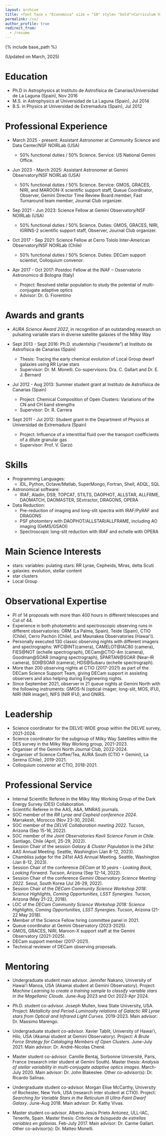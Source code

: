 ```yaml
---
layout: archive
title: <font face = "Economica" size = "10" style= "bold">Curriculum Vitae</font>
permalink: /cv/
author_profile: true
redirect_from:
  - /resume
---
```


{% include base_path %}

(Updated on March, 2025)

Education
======
* Ph.D in Astrophysics at Instituto de Astrofísica de Canarias/Universidad de La Laguna (Spain), Nov 2016
* M.S. in Astrophysics at Universidad de La Laguna (Spain), Jul 2014
* B.S. in Physics at Universidad de Extremadura (Spain), Jul 2012


Professional Experience
======================
* March 2025 - present: Assistant Astronomer at Community Science and Data Center/NSF NOIRLab (USA)
  * 50% functional duties / 50% Science. Service: US National Gemini Office.
    
* Jun 2023 - March 2025: Assistant Astronomer at Gemini Observatory/NSF NOIRLab (USA)
  * 50% functional duties / 50% Science. Service: GMOS, GRACES, NIRI, and MAROON-X scientific support staff, Queue Coordinator, Observer, Gemini Director Time Review Board member, Fast Turnaround team member, Journal Club organizer.

* Sep 2021 - Jun 2023: Science Fellow at Gemini Observatory/NSF NOIRLab (USA)
  * 50% functional duties / 50% Science. Duties: GMOS, GRACES, NIRI, IGRINS-2 scientific support staff, Observer, Journal Club organizer.

* Oct 2017 - Sep 2021: Science Fellow at Cerro Tololo Inter-American Observatory/NSF NOIRLab (Chile)
  * 50% functional duties / 50% Science. Duties: DECam support scientist, Colloquium convenor.

* Apr 2017 - Oct 2017: Postdoc Fellow at the INAF – Osservatorio Astronomico di Bologna (Italy)
  * Project: Resolved stellar population to study the potential of multi-conjugate adaptive optics
  * Advisor: Dr. G. Fiorentino


Awards and grants
==================
* *AURA Science Award 2022*, in recognition of an outstanding research on pulsating variable stars in
diverse satellite galaxies of the Milky Way

* Sept 2013 - Sept 2016: Ph.D. studentship (“residente”) at Instituto de Astrofísica de Canarias (Spain)
  * Thesis: Tracing the early chemical evolution of Local Group dwarf galaxies using RR Lyrae stars 
  * Supervisor: Dr. M. Monelli. Co-supervisors: Dra. C. Gallart and Dr. E. J. Bernard

* Jul 2012 - Aug 2013: Summer student grant at Instituto de Astrofísica de Canarias (Spain)
  * Project: Chemical Composition of Open Clusters: Variations of the CN and CH band strengths 
  * Supervisor: Dr. R. Carrera
  
* Sept 2011 - Jul 2012: Student grant in the Department of Physics at Universidad de Extremadura (Spain) 
  * Project: Influence of a interstitial fluid over the transport coefficients of a dilute granular gas 
  * Supervisor: Prof. V. Garzó


Skills
======
<!--
* Spoken languages: 
  * Spanish (mother tongue)
  * English (fluent)
  * Italian (good)
* Operating systems:
  * Unix, Linux, MacOS, Window 
-->
* Programming Languages:
  * IDL, Python, Octave/Matlab, SuperMongo, Fortran, Shell, ADQL, SQL
* Astronomical software:
  * IRAF, Aladin, DS9, TOPCAT, STILTS, DAOPHOT, ALLSTAR, ALLFRME, DAOMATCH, DAOMASTER, SExtractor, DRAGONS, OPERA
* Data Reduction:
  * Pre-reduction of imaging and long-slit spectra with IRAF/PyRAF and DRAGONS
  * PSF photomtery with DAOPHOT/ALLSTAR/ALLFRAME, including AO imaging (GeMS/GSAOI)
  * Spectroscopic long-slit reduction with IRAF and echelle with OPERA


Main Science Interests
=======================
* stars: variables: pulating stars: RR Lyrae, Cepheids, Miras, delta Scuti 
* galaxies: evolution, stellar content
* star clusters 
* Local Group

<!--
Publications
======
See all my publications <a href="https://ui.adsabs.harvard.edu/search/q=%20%20author%3A%22Mart%C3%ADnez-V%C3%A1zquez%2C%20C.%20E.%22&sort=date%20desc%2C%20bibcode%20desc&p_=0" style="color:magenta">here (ads)</a>:
<a href="https://ui.adsabs.harvard.edu/search/filter_property_fq_property=AND&filter_property_fq_property=property%3A%22refereed%22&fq=%7B!type%3Daqp%20v%3D%24fq_property%7D&fq_property=(property%3A%22refereed%22)&q=%20%20author%3A%22Mart%C3%ADnez-V%C3%A1zquez%2C%20C.%20E.%22&sort=date%20desc%2C%20bibcode%20desc&p_=0" style="color:blue">refereed</a>
and <a href="https://ui.adsabs.harvard.edu/search/filter_property_fq_property=AND&filter_property_fq_property=property%3A%22notrefereed%22&fq=%7B!type%3Daqp%20v%3D%24fq_property%7D&fq_property=(property%3A%22notrefereed%22)&q=%20%20author%3A%22Mart%C3%ADnez-V%C3%A1zquez%2C%20C.%20E.%22&sort=date%20desc%2C%20bibcode%20desc&p_=0" style="color:blue">non-refereed</a>.
<!-- <img src="https://ui.adsabs.harvard.edu/styles/img/transparent_logo.svg" alt="ads" width="50"/> --> 
<!--
First author publications:
----------------------------
  <ul>{% for post in site.publications %}
    {% include archive-single-cv.html %}
  {% endfor %}</ul>
 --> 
<!--
Talks and Seminars
======
Contributed Talks and Seminars  
---------------------
  <ul>{% for post in site.talks %}
    {% include archive-single-talk-cv.html %}
  {% endfor %}</ul>
Meetings Organization 
---------------------
* Member of the Local Organizing Committee of the meeting *DECam Community Science Workshop 2018: Science Highlights, Coming Opportunities, LSST Synergies* 
  held in Tucson (Arizona) in 21-22 May 2018 
Listener
--------
* *ESO Conference: H0, Assessing Uncertainties in Hubble’s Constant Across the Universe*, 22-26 June 2020, Online
* *Workshop Data Science ULS: Introducción Práctica a Herramientas Computacionales para Ciencias Intensivas en Datos*, 4-6 Dec 2017, La Serena (Chile) 
* *Workshop ADONI 2017: The Adaptive Optics in Astronomy in Italy*, 10-12 Apr 2017, Padova (Italy)
-->


Observational Expertise
=======================
* PI of 14 proposals with more than 400 hours in different telescopes and CoI of 44.
* Experience in both photometric and spectroscopic observing runs in different observatories: ORM (La Palma, Spain), Teide (Spain), CTIO (Chile), Cerro Pachón (Chile), and Maunakea Observatories (Hawai'i). 
* Personally executed 130 classic observing nights with different imagers and spectrographs: WFC@INT(camera), CAMELOT@IAC80 (camera), FIES@NOT (echelle spectrograph), DECam@CTIO-4m (camera), Goodman@SOAR (imaging spectrograph), SPARTAN@SOAR (Near-IR camera), SOI@SOAR (camera), HDS@Subaru (echelle spectrograph).
* More than 200 observing nights at CTIO (2017-2021) as part of the DECam Science Support Team, giving DECam support in assisting observers and also helping during Engineering nights. 
* Since September 2021, observer in 21 queue nights at Gemini North with the following instruments: GMOS-N (optical imager, long-slit, MOS, IFU), NIRI (NIR imager), NIFS (NIR IFU), and GNIRS.


Leadership
===========
* Science coordinator for the DELVE-WIDE group within the DELVE survey, 2021-2024.
* Science coordinator for the subgroup of Milky Way Satellites within the DES survey in the Milky Way Working group, 2021-2023.
* Organiser of the Gemini North Journal Club, 2022-2024.
* Organiser of Science Coffee/Tea, AURA South (CTIO + Gemini), La Serena (Chile), 2019-2021.
* Colloquium convenor at CTIO, 2018-2021.



Professional Service
=====================
* Internal Scientific Referee in the Milky Way Working Group of the Dark Energy Survey (DES) Collaboration. 
* Scientific Referee in the AAS, A&A, MNRAS journals.
* SOC member of the *RR Lyrae and Cepheid conference 2024*. Marrakesh, Morocco (Nov 23-30, 2024).
* SOC member of the *DELVE Collaboration meeting 2022*. Tucson, Arizona (Sep 15-16, 2022).
* SOC member of *the Joint Observatories Kavli Science Forum in Chile*. Santiago, Chile (April, 25-29, 2022).
* Session Chair of the session *Galaxy & Cluster Population* in the 241st AAS Annual Meeting. Seattle, Washington (Jan 8-12, 2023).
* Chambliss judge for the 241st AAS Annual Meeting. Seattle, Washington (Jan 8-12, 2023).
* Session Chair of the conference *DECam at 10 years - Looking Back, Looking Forward*. Tucson, Arizona (Sep 12-14, 2022).
* Session Chair of the conference *Gemini Observatory Science Meeting 2022*. Seoul, South Korea (Jul 26-29, 2022).
* Session Chair of the *DECam Community Science Workshop 2018: Science Highlights, Coming Opportunities, LSST Synergies*. Tucson, Arizona (May 21-22, 2018).
* LOC of the *DECam Community Science Workshop 2018: Science Highlights, Coming Opportunities, LSST Synergies*. Tucson, Arizona (21-22 May 2018).
* Member of the Science Fellow hiring committee panel in 2021.
* Queue coordinator at Gemini Observatory (2023-2025).
* GMOS, GRACES, NIRI, Maroon-X support staff at the Gemini Observatory (2021-2025).
* DECam support member (2017-2021).
* Technical reviewer of DECam observing proposals.


Mentoring 
=========

* Undergraduate student main advisor. Jennifer Nakano, University of Hawai'i Manoa, USA (Akamai student at Gemini Observatory). Project: *Machine Learning to create a training sample to classify variable stars in the Magellanic Clouds*. June-Aug 2023 and Oct 2023-Apr 2024.
 
* Ph.D. student co-advisor. Joseph Mullen, Iowa State University, USA. Project: *Metallicity and Period-Luminosity relations of Galactic RR Lyrae stars from Optical and Infrared Light Curves*. 2019-2023. Main advisor: Dr. Massimo Marengo.

* Undergraduate student co-advisor. Xavier Tablit, University of Hawai'i, Hilo, USA (Akamai student at Gemini Observatory). Project: *A Brute Force Strategy for Cataloging Members of Open Clusters*. June-July 2021. Main advisor: Dr. André-Nicolas Chené.

* Master student co-advisor. Camille Bentaj, Sorbonne Université, Paris, France (research inter student at Gemini South). Master thesis: *Analysis of stellar variability in multi-conjugate adaptive optics images*. March-July 2020. Main advisor: Dr. John Blakeslee. Other co-advisor(s): Dr. Ricardo Salinas.

* Undergraduate student co-advisor. Morgan Elise McCarthy, University of Rochester, New York, USA (research inter student at CTIO). Project: *Searching for Variable Stars in the Reticulum III Ultra-Faint Dwarf Galaxy*. June-Aug 2018. Main advisor: Dr. Kathy Vivas.

* Master student co-advisor. Alberto Jesús Prieto Antúnez, ULL-IAC, Tenerife, Spain. Master thesis: *Criterios de búsqueda de estrellas variables en galaxias*. Feb-July 2017. Main advisor: Dr. Carme Gallart. Other co-advisor(s): Dr. Matteo Monelli.

